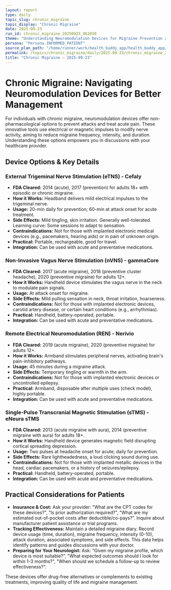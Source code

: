 ```yaml
---
layout: report
type: daily
topic_slug: chronic_migraine
topic_display: "Chronic Migraine"
date: 2025-09-23
run_id: chronic_migraine_20250923_061030
theme: "Understanding Neuromodulation Devices for Migraine Prevention and Acute Treatment"
persona: "Persona.INFORMED_PATIENT"
source_plan_path: "/home/runner/work/health_buddy_app/health_buddy_app/.results/chronic_migraine/weekly_plan/2025-09-22/plan.json"
permalink: /topics/chronic_migraine/daily/2025-09-23/chronic_migraine_20250923_061030/
title: "Chronic Migraine — 2025-09-23"
---
```


# Chronic Migraine: Navigating Neuromodulation Devices for Better Management

For individuals with chronic migraine, neuromodulation devices offer non-pharmacological options to prevent attacks and treat acute pain. These innovative tools use electrical or magnetic impulses to modify nerve activity, aiming to reduce migraine frequency, intensity, and duration. Understanding these options empowers you in discussions with your healthcare provider.

## Device Options & Key Details

### External Trigeminal Nerve Stimulation (eTNS) - Cefaly
*   **FDA Cleared:** 2014 (acute), 2017 (prevention) for adults 18+ with episodic or chronic migraine.
*   **How it Works:** Headband delivers mild electrical impulses to the trigeminal nerve.
*   **Usage:** 20-min daily for prevention; 60-min at attack onset for acute treatment.
*   **Side Effects:** Mild tingling, skin irritation. Generally well-tolerated. Learning curve: Some sessions to adapt to sensation.
*   **Contraindications:** Not for those with implanted electronic medical devices (e.g., pacemakers, hearing aids) or in pain of unknown origin.
*   **Practical:** Portable, rechargeable, good for travel.
*   **Integration:** Can be used with acute and preventative medications.

### Non-Invasive Vagus Nerve Stimulation (nVNS) - gammaCore
*   **FDA Cleared:** 2017 (acute migraine), 2018 (preventive cluster headache), 2020 (preventive migraine) for adults 12+.
*   **How it Works:** Handheld device stimulates the vagus nerve in the neck to modulate pain signals.
*   **Usage:** At attack onset for migraine.
*   **Side Effects:** Mild pulling sensation in neck, throat irritation, hoarseness.
*   **Contraindications:** Not for those with implanted electronic devices, carotid artery disease, or certain heart conditions (e.g., arrhythmias).
*   **Practical:** Handheld, battery-operated, portable.
*   **Integration:** Can be used with acute and preventative medications.

### Remote Electrical Neuromodulation (REN) - Nerivio
*   **FDA Cleared:** 2019 (acute migraine), 2020 (preventive migraine) for adults 12+.
*   **How it Works:** Armband stimulates peripheral nerves, activating brain's pain-inhibitory pathways.
*   **Usage:** 45 minutes during a migraine attack.
*   **Side Effects:** Temporary tingling or warmth in the arm.
*   **Contraindications:** Not for those with implanted electronic devices or uncontrolled epilepsy.
*   **Practical:** Armband, disposable after multiple uses (check model), highly portable.
*   **Integration:** Can be used with acute and preventative medications.

### Single-Pulse Transcranial Magnetic Stimulation (sTMS) - eNeura sTMS
*   **FDA Cleared:** 2013 (acute migraine with aura), 2014 (preventive migraine with aura) for adults 18+.
*   **How it Works:** Handheld device generates magnetic field disrupting cortical spreading depression.
*   **Usage:** Two pulses at headache onset for acute; daily for prevention.
*   **Side Effects:** Rare lightheadedness, a loud clicking sound during use.
*   **Contraindications:** Not for those with implanted metallic devices in the head, cardiac pacemakers, or a history of seizures/epilepsy.
*   **Practical:** Handheld, battery-operated, portable.
*   **Integration:** Can be used with acute and preventative medications.

## Practical Considerations for Patients

*   **Insurance & Cost:** Ask your provider: "What are the CPT codes for these devices?", "Is prior authorization required?", "What are my estimated out-of-pocket costs after deductible/co-pays?". Inquire about manufacturer patient assistance or trial programs.
*   **Tracking Effectiveness:** Maintain a detailed migraine diary. Record device usage (time, duration), migraine frequency, intensity (0-10), attack duration, associated symptoms, and side effects. This data helps identify patterns and guides discussions with your doctor.
*   **Preparing for Your Neurologist:** Ask: "Given my migraine profile, which device is most suitable?", "What expected outcomes should I look for within 1-3 months?", "When should we schedule a follow-up to review effectiveness?".

These devices offer drug-free alternatives or complements to existing treatments, improving quality of life and migraine management.
